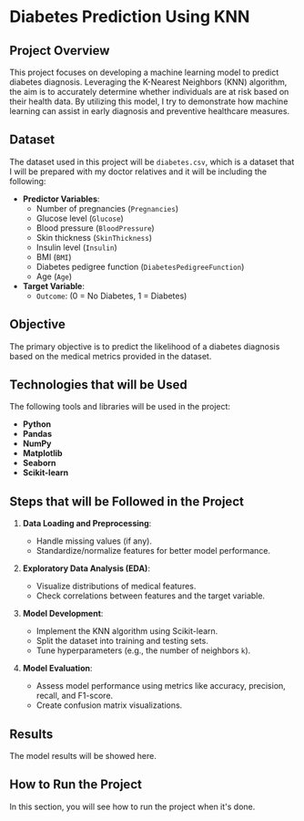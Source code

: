 # Diabetes Prediction Using KNN

## Project Overview
This project focuses on developing a machine learning model to predict diabetes diagnosis. Leveraging the K-Nearest Neighbors (KNN) algorithm, the aim is to accurately determine whether individuals are at risk based on their health data. By utilizing this model, I try to demonstrate how machine learning can assist in early diagnosis and preventive healthcare measures.

## Dataset
The dataset used in this project will be `diabetes.csv`, which is a dataset that I will be prepared with my doctor relatives and it will be including the following:  
- **Predictor Variables**:  
  - Number of pregnancies (`Pregnancies`)  
  - Glucose level (`Glucose`)  
  - Blood pressure (`BloodPressure`)  
  - Skin thickness (`SkinThickness`)  
  - Insulin level (`Insulin`)  
  - BMI (`BMI`)  
  - Diabetes pedigree function (`DiabetesPedigreeFunction`)  
  - Age (`Age`)  
- **Target Variable**:  
  - `Outcome`: (0 = No Diabetes, 1 = Diabetes)

## Objective
The primary objective is to predict the likelihood of a diabetes diagnosis based on the medical metrics provided in the dataset.

## Technologies that will be Used
The following tools and libraries will be used in the project:
- **Python**  
- **Pandas**  
- **NumPy**  
- **Matplotlib**  
- **Seaborn**  
- **Scikit-learn**

## Steps that will be Followed in the Project
1. **Data Loading and Preprocessing**:  
   - Handle missing values (if any).  
   - Standardize/normalize features for better model performance.  

2. **Exploratory Data Analysis (EDA)**:  
   - Visualize distributions of medical features.  
   - Check correlations between features and the target variable.  

3. **Model Development**:  
   - Implement the KNN algorithm using Scikit-learn.  
   - Split the dataset into training and testing sets.  
   - Tune hyperparameters (e.g., the number of neighbors `k`).  

4. **Model Evaluation**:  
   - Assess model performance using metrics like accuracy, precision, recall, and F1-score.  
   - Create confusion matrix visualizations.

## Results
The model results will be showed here.

## How to Run the Project
In this section, you will see how to run the project when it's done.
